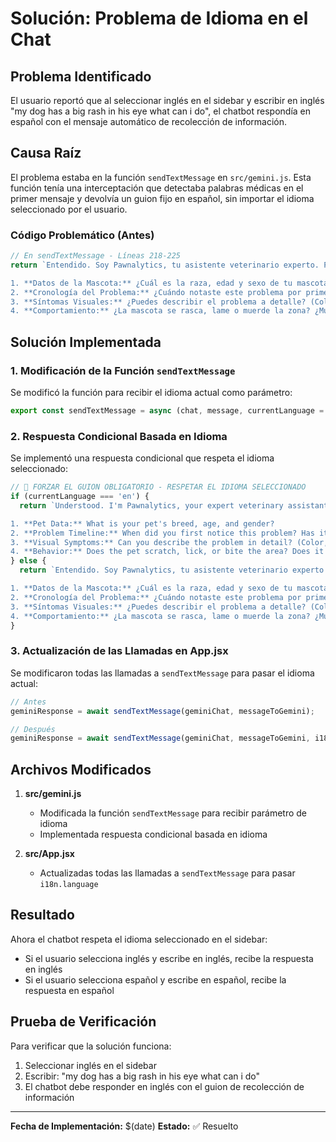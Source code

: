 # Solución: Problema de Idioma en el Chat

## Problema Identificado

El usuario reportó que al seleccionar inglés en el sidebar y escribir en inglés "my dog has a big rash in his eye what can i do", el chatbot respondía en español con el mensaje automático de recolección de información.

## Causa Raíz

El problema estaba en la función `sendTextMessage` en `src/gemini.js`. Esta función tenía una interceptación que detectaba palabras médicas en el primer mensaje y devolvía un guion fijo en español, sin importar el idioma seleccionado por el usuario.

### Código Problemático (Antes)

```javascript
// En sendTextMessage - Líneas 218-225
return `Entendido. Soy Pawnalytics, tu asistente veterinario experto. Para realizar un PREDIAGNÓSTICO preciso, necesito recopilar información detallada. Por favor, responde a estas preguntas clave:

1. **Datos de la Mascota:** ¿Cuál es la raza, edad y sexo de tu mascota?
2. **Cronología del Problema:** ¿Cuándo notaste este problema por primera vez? ¿Ha empeorado, mejorado o se ha mantenido igual?
3. **Síntomas Visuales:** ¿Puedes describir el problema a detalle? (Color, tamaño, forma, si hay secreción, etc.). Si puedes, adjunta una foto de la zona afectada.
4. **Comportamiento:** ¿La mascota se rasca, lame o muerde la zona? ¿Muestra otros síntomas como cambios en apetito, energía o comportamiento?`;
```

## Solución Implementada

### 1. Modificación de la Función `sendTextMessage`

Se modificó la función para recibir el idioma actual como parámetro:

```javascript
export const sendTextMessage = async (chat, message, currentLanguage = 'es') => {
```

### 2. Respuesta Condicional Basada en Idioma

Se implementó una respuesta condicional que respeta el idioma seleccionado:

```javascript
// 🚨 FORZAR EL GUION OBLIGATORIO - RESPETAR EL IDIOMA SELECCIONADO
if (currentLanguage === 'en') {
  return `Understood. I'm Pawnalytics, your expert veterinary assistant. To perform an accurate PREDIAGNOSIS, I need to collect detailed information. Please answer these key questions:

1. **Pet Data:** What is your pet's breed, age, and gender?
2. **Problem Timeline:** When did you first notice this problem? Has it worsened, improved, or remained the same?
3. **Visual Symptoms:** Can you describe the problem in detail? (Color, size, shape, if there's discharge, etc.). If possible, attach a photo of the affected area.
4. **Behavior:** Does the pet scratch, lick, or bite the area? Does it show other symptoms like changes in appetite, energy, or behavior?`;
} else {
  return `Entendido. Soy Pawnalytics, tu asistente veterinario experto. Para realizar un PREDIAGNÓSTICO preciso, necesito recopilar información detallada. Por favor, responde a estas preguntas clave:

1. **Datos de la Mascota:** ¿Cuál es la raza, edad y sexo de tu mascota?
2. **Cronología del Problema:** ¿Cuándo notaste este problema por primera vez? ¿Ha empeorado, mejorado o se ha mantenido igual?
3. **Síntomas Visuales:** ¿Puedes describir el problema a detalle? (Color, tamaño, forma, si hay secreción, etc.). Si puedes, adjunta una foto de la zona afectada.
4. **Comportamiento:** ¿La mascota se rasca, lame o muerde la zona? ¿Muestra otros síntomas como cambios en apetito, energía o comportamiento?`;
}
```

### 3. Actualización de las Llamadas en App.jsx

Se modificaron todas las llamadas a `sendTextMessage` para pasar el idioma actual:

```javascript
// Antes
geminiResponse = await sendTextMessage(geminiChat, messageToGemini);

// Después
geminiResponse = await sendTextMessage(geminiChat, messageToGemini, i18n.language);
```

## Archivos Modificados

1. **src/gemini.js**
   - Modificada la función `sendTextMessage` para recibir parámetro de idioma
   - Implementada respuesta condicional basada en idioma

2. **src/App.jsx**
   - Actualizadas todas las llamadas a `sendTextMessage` para pasar `i18n.language`

## Resultado

Ahora el chatbot respeta el idioma seleccionado en el sidebar:
- Si el usuario selecciona inglés y escribe en inglés, recibe la respuesta en inglés
- Si el usuario selecciona español y escribe en español, recibe la respuesta en español

## Prueba de Verificación

Para verificar que la solución funciona:

1. Seleccionar inglés en el sidebar
2. Escribir: "my dog has a big rash in his eye what can i do"
3. El chatbot debe responder en inglés con el guion de recolección de información

---

**Fecha de Implementación:** $(date)
**Estado:** ✅ Resuelto 